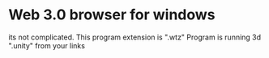 # Web 3.0 browser for windows

its not complicated.
This program extension is ".wtz"
Program is running 3d ".unity" from your links
